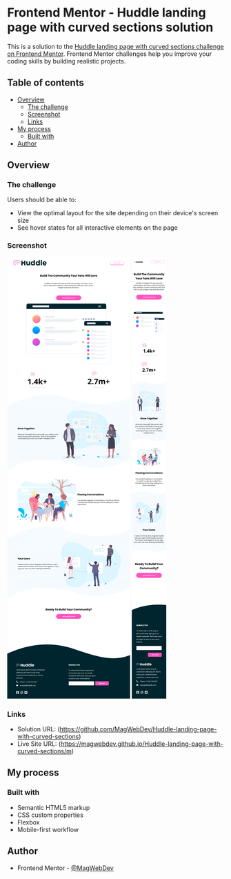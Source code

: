# Frontend Mentor - Huddle landing page with curved sections solution

This is a solution to the [Huddle landing page with curved sections challenge on Frontend Mentor](https://www.frontendmentor.io/challenges/huddle-landing-page-with-curved-sections-5ca5ecd01e82137ec91a50f2). Frontend Mentor challenges help you improve your coding skills by building realistic projects. 

## Table of contents

- [Overview](#overview)
  - [The challenge](#the-challenge)
  - [Screenshot](#screenshot)
  - [Links](#links)
- [My process](#my-process)
  - [Built with](#built-with)
- [Author](#author)



## Overview

### The challenge

Users should be able to:

- View the optimal layout for the site depending on their device's screen size
- See hover states for all interactive elements on the page

### Screenshot

![](screenshot/screenshot-desktop.png)
![](screenshot/screenshot-mobile.png)


### Links

- Solution URL: (https://github.com/MagWebDev/Huddle-landing-page-with-curved-sections)
- Live Site URL: (https://magwebdev.github.io/Huddle-landing-page-with-curved-sections/m)

## My process

### Built with

- Semantic HTML5 markup
- CSS custom properties
- Flexbox
- Mobile-first workflow


## Author
- Frontend Mentor - [@MagWebDev](https://www.frontendmentor.io/profile/MagWebDev)



